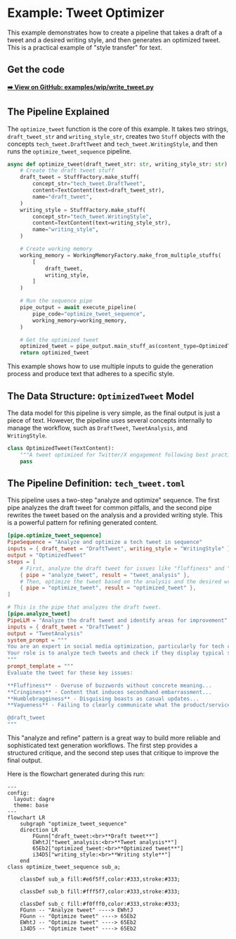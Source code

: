 # Example: Tweet Optimizer

This example demonstrates how to create a pipeline that takes a draft of a tweet and a desired writing style, and then generates an optimized tweet. This is a practical example of "style transfer" for text.

## Get the code

[**➡️ View on GitHub: examples/wip/write_tweet.py**](https://github.com/Pipelex/pipelex-cookbook/blob/main/examples/wip/write_tweet.py)

## The Pipeline Explained

The `optimize_tweet` function is the core of this example. It takes two strings, `draft_tweet_str` and `writing_style_str`, creates two `Stuff` objects with the concepts `tech_tweet.DraftTweet` and `tech_tweet.WritingStyle`, and then runs the `optimize_tweet_sequence` pipeline.

```python
async def optimize_tweet(draft_tweet_str: str, writing_style_str: str) -> OptimizedTweet:
    # Create the draft tweet stuff
    draft_tweet = StuffFactory.make_stuff(
        concept_str="tech_tweet.DraftTweet",
        content=TextContent(text=draft_tweet_str),
        name="draft_tweet",
    )
    writing_style = StuffFactory.make_stuff(
        concept_str="tech_tweet.WritingStyle",
        content=TextContent(text=writing_style_str),
        name="writing_style",
    )

    # Create working memory
    working_memory = WorkingMemoryFactory.make_from_multiple_stuffs(
        [
            draft_tweet,
            writing_style,
        ]
    )

    # Run the sequence pipe
    pipe_output = await execute_pipeline(
        pipe_code="optimize_tweet_sequence",
        working_memory=working_memory,
    )

    # Get the optimized tweet
    optimized_tweet = pipe_output.main_stuff_as(content_type=OptimizedTweet)
    return optimized_tweet
```

This example shows how to use multiple inputs to guide the generation process and produce text that adheres to a specific style.

## The Data Structure: `OptimizedTweet` Model

The data model for this pipeline is very simple, as the final output is just a piece of text. However, the pipeline uses several concepts internally to manage the workflow, such as `DraftTweet`, `TweetAnalysis`, and `WritingStyle`.

```python
class OptimizedTweet(TextContent):
    """A tweet optimized for Twitter/X engagement following best practices."""
    pass
```

## The Pipeline Definition: `tech_tweet.toml`

This pipeline uses a two-step "analyze and optimize" sequence. The first pipe analyzes the draft tweet for common pitfalls, and the second pipe rewrites the tweet based on the analysis and a provided writing style. This is a powerful pattern for refining generated content.

```toml
[pipe.optimize_tweet_sequence]
PipeSequence = "Analyze and optimize a tech tweet in sequence"
inputs = { draft_tweet = "DraftTweet", writing_style = "WritingStyle" }
output = "OptimizedTweet"
steps = [
    # First, analyze the draft tweet for issues like "fluffiness" and "vagueness".
    { pipe = "analyze_tweet", result = "tweet_analysis" },
    # Then, optimize the tweet based on the analysis and the desired writing style.
    { pipe = "optimize_tweet", result = "optimized_tweet" },
]

# This is the pipe that analyzes the draft tweet.
[pipe.analyze_tweet]
PipeLLM = "Analyze the draft tweet and identify areas for improvement"
inputs = { draft_tweet = "DraftTweet" }
output = "TweetAnalysis"
system_prompt = """
You are an expert in social media optimization, particularly for tech content on Twitter/X.
Your role is to analyze tech tweets and check if they display typical startup communication pitfalls.
"""
prompt_template = """
Evaluate the tweet for these key issues:

**Fluffiness** - Overuse of buzzwords without concrete meaning...
**Cringiness** - Content that induces secondhand embarrassment...
**Humblebragginess** - Disguising boasts as casual updates...
**Vagueness** - Failing to clearly communicate what the product/service actually does...

@draft_tweet
"""
```
This "analyze and refine" pattern is a great way to build more reliable and sophisticated text generation workflows. The first step provides a structured critique, and the second step uses that critique to improve the final output.

Here is the flowchart generated during this run:

```mermaid
---
config:
  layout: dagre
  theme: base
---
flowchart LR
    subgraph "optimize_tweet_sequence"
    direction LR
        FGunn["draft_tweet:<br>**Draft tweet**"]
        EWhtJ["tweet_analysis:<br>**Tweet analysis**"]
        65Eb2["optimized_tweet:<br>**Optimized tweet**"]
        i34D5["writing_style:<br>**Writing style**"]
    end
class optimize_tweet_sequence sub_a;

    classDef sub_a fill:#e6f5ff,color:#333,stroke:#333;

    classDef sub_b fill:#fff5f7,color:#333,stroke:#333;

    classDef sub_c fill:#f0fff0,color:#333,stroke:#333;
    FGunn -- "Analyze tweet" ----> EWhtJ
    FGunn -- "Optimize tweet" ----> 65Eb2
    EWhtJ -- "Optimize tweet" ----> 65Eb2
    i34D5 -- "Optimize tweet" ----> 65Eb2
```
